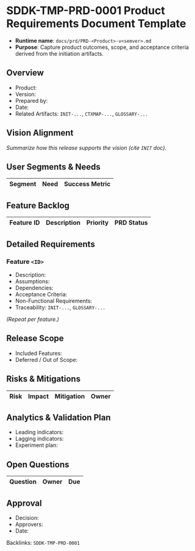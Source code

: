 # SDDK-TMP-PRD-0001 Product Requirements Document Template

- **Runtime name**: `docs/prd/PRD-<Product>-v<semver>.md`
- **Purpose**: Capture product outcomes, scope, and acceptance criteria derived from the initiation artifacts.

## Overview
- Product:
- Version:
- Prepared by:
- Date:
- Related Artifacts: `INIT-...`, `CTXMAP-...`, `GLOSSARY-...`

## Vision Alignment
_Summarize how this release supports the vision (cite `INIT` doc)._ 

## User Segments & Needs
| Segment | Need | Success Metric |
| --- | --- | --- |

## Feature Backlog
| Feature ID | Description | Priority | PRD Status |
| --- | --- | --- | --- |

## Detailed Requirements
### Feature `<ID>`
- Description:
- Assumptions:
- Dependencies:
- Acceptance Criteria:
- Non-Functional Requirements:
- Traceability: `INIT-...`, `GLOSSARY-...`

_(Repeat per feature.)_

## Release Scope
- Included Features:
- Deferred / Out of Scope:

## Risks & Mitigations
| Risk | Impact | Mitigation | Owner |
| --- | --- | --- | --- |

## Analytics & Validation Plan
- Leading indicators:
- Lagging indicators:
- Experiment plan:

## Open Questions
| Question | Owner | Due |
| --- | --- | --- |

## Approval
- Decision:
- Approvers:
- Date:

Backlinks: `SDDK-TMP-PRD-0001`
